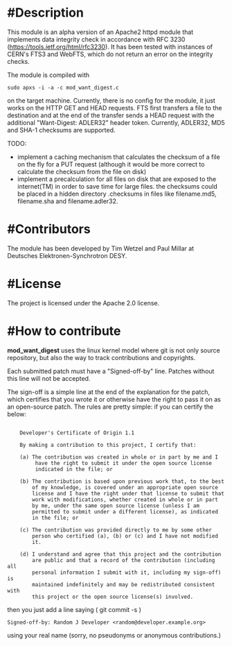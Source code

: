 #Description
=================

This module is an alpha version of an Apache2 httpd module that implements data integrity check in accordance with RFC 3230 (https://tools.ietf.org/html/rfc3230).
It has been tested with instances of CERN's FTS3 and WebFTS, which do not return an error on the integrity checks.

The module is compiled with 
```
sudo apxs -i -a -c mod_want_digest.c
```
on the target machine. Currently, there is no config for the module, it just works on the HTTP GET and HEAD requests.
FTS first transfers a file to the destination and at the end of the transfer sends a HEAD request with the additional "Want-Digest: ADLER32" header token.
Currently, ADLER32, MD5 and SHA-1 checksums are supported.

TODO:
- implement a caching mechanism that calculates the checksum of a file on the fly for a PUT request (although it would be more correct to calculate the checksum from the file on disk)
- implement a precalculation for all files on disk that are exposed to the internet(TM) in order to save time for large files. the checksums could be placed in a hidden directory .checksums in files like filename.md5, filename.sha and filename.adler32.

#Contributors
================
The module has been developed by Tim Wetzel and Paul Millar at Deutsches Elektronen-Synchrotron DESY.

#License
=================
The project is licensed under the Apache 2.0 license.

#How to contribute
=================

**mod\_want\_digest** uses the linux kernel model where git is not only source repository,
but also the way to track contributions and copyrights.

Each submitted patch must have a "Signed-off-by" line.  Patches without
this line will not be accepted.

The sign-off is a simple line at the end of the explanation for the
patch, which certifies that you wrote it or otherwise have the right to
pass it on as an open-source patch.  The rules are pretty simple: if you
can certify the below:
```

    Developer's Certificate of Origin 1.1

    By making a contribution to this project, I certify that:

    (a) The contribution was created in whole or in part by me and I
         have the right to submit it under the open source license
         indicated in the file; or

    (b) The contribution is based upon previous work that, to the best
        of my knowledge, is covered under an appropriate open source
        license and I have the right under that license to submit that
        work with modifications, whether created in whole or in part
        by me, under the same open source license (unless I am
        permitted to submit under a different license), as indicated
        in the file; or

    (c) The contribution was provided directly to me by some other
        person who certified (a), (b) or (c) and I have not modified
        it.

    (d) I understand and agree that this project and the contribution
        are public and that a record of the contribution (including all
        personal information I submit with it, including my sign-off) is
        maintained indefinitely and may be redistributed consistent with
        this project or the open source license(s) involved.

```
then you just add a line saying ( git commit -s )

    Signed-off-by: Random J Developer <random@developer.example.org>

using your real name (sorry, no pseudonyms or anonymous contributions.)


